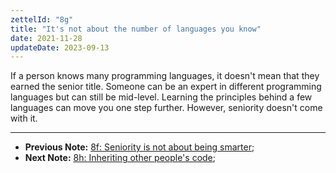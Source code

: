 ```yaml
---
zettelId: "8g"
title: "It's not about the number of languages you know"
date: 2021-11-28
updateDate: 2023-09-13
---
```


If a person knows many programming languages, it doesn't mean that they earned the senior title. Someone can be an expert in different programming languages but can still be mid-level. Learning the principles behind a few languages can move you one step further. However, seniority doesn't come with it.

---

- **Previous Note:** [8f: Seniority is not about being smarter](/notes/8f/);
- **Next Note:** [8h: Inheriting other people's code](/notes/8h/);

